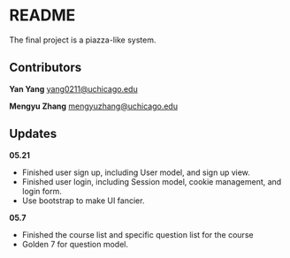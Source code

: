 README
======

The final project is a piazza-like system.

Contributors
------------

**Yan Yang** yang0211@uchicago.edu

**Mengyu Zhang** mengyuzhang@uchicago.edu

Updates
-------

**05.21**
- Finished user sign up, including User model, and sign up view.
- Finished user login, including Session model, cookie management, and login form. 
- Use bootstrap to make UI fancier. 

**05.7** 
- Finished the course list and specific question list for the course
- Golden 7 for question model. 

